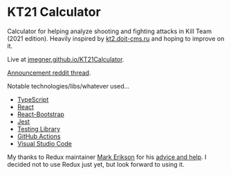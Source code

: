 # KT21 Calculator
Calculator for helping analyze shooting and fighting attacks in Kill Team (2021 edition). Heavily inspired by [kt2.doit-cms.ru](http://kt2.doit-cms.ru/) and hoping to improve on it.

Live at [jmegner.github.io/KT21Calculator](https://jmegner.github.io/KT21Calculator/).

[Announcement reddit thread](https://www.reddit.com/r/killteam/comments/rvhme0/kt21_calculator_web_app/).

Notable technologies/libs/whatever used... 
* [TypeScript](https://www.typescriptlang.org/)
* [React](https://reactjs.org/)
* [React-Bootstrap](https://react-bootstrap.github.io/)
* [Jest](https://jestjs.io/)
* [Testing Library](https://testing-library.com/docs/react-testing-library/intro)
* [GitHub Actions](https://docs.github.com/en/actions)
* [Visual Studio Code](https://code.visualstudio.com/)

My thanks to Redux maintainer
[Mark Erikson](https://github.com/markerikson)
for his
[advice and help](https://www.reddit.com/r/reactjs/comments/ropftw/comment/hpzxqrf/?utm_source=reddit&utm_medium=web2x&context=3).
I decided not to use Redux just yet, but look forward to using it.